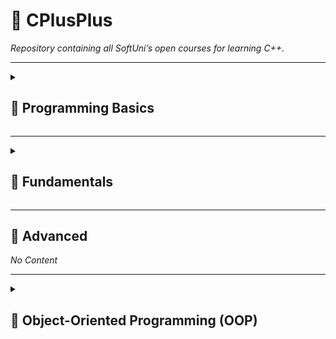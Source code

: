 # 🚀 CPlusPlus

*Repository containing all SoftUni’s open courses for learning C++.*

---

<details>
<summary><h2>🧩 Programming Basics</h2></summary>

<details>
<summary>01. First Steps In Coding</summary>

**Lecture:** ✅

<table>
  <tr>
    <th>Labs</th>
    <th>Exercises</th>
  </tr>
  <tr><td>❌ 01</td><td>❌ 01</td></tr>
  <tr><td>❌ 02</td><td>❌ 02</td></tr>
  <tr><td>❌ 03</td><td>❌ 03</td></tr>
  <tr><td>❌ 04</td><td>❌ 04</td></tr>
  <tr><td>❌ 05</td><td>❌ 05</td></tr>
  <tr><td>❌ 06</td><td>❌ 06</td></tr>
  <tr><td>❌ 07</td><td>❌ 07</td></tr>
  <tr><td>❌ 08</td><td>❌ 08</td></tr>
  <tr><td>❌ 09</td><td>❌ 09</td></tr>
</table>

</details>

<details>
<summary>02. Conditions</summary>

**Lecture:** ❌

<table>
  <tr>
    <th>Labs</th>
    <th>Exercises</th>
  </tr>
  <tr><td>❌ 01</td><td>❌ 01</td></tr>
  <tr><td>❌ 02</td><td>❌ 02</td></tr>
  <tr><td>❌ 03</td><td>❌ 03</td></tr>
  <tr><td>❌ 04</td><td>❌ 04</td></tr>
  <tr><td>❌ 05</td><td>❌ 05</td></tr>
  <tr><td>❌ 06</td><td>❌ 06</td></tr>
  <tr><td>❌ 07</td><td>❌ 07</td></tr>
  <tr><td></td><td>❌ 08</td></tr>
</table>

</details>

<details>
<summary>03. More Complex Conditions</summary>

**Lecture:** ❌

<table>
  <tr>
    <th>Labs</th>
    <th>Exercises</th>
  </tr>
  <tr><td>❌ 01</td><td>❌ 01</td></tr>
  <tr><td>❌ 02</td><td>❌ 02</td></tr>
  <tr><td>❌ 03</td><td>❌ 03</td></tr>
  <tr><td>❌ 04</td><td>❌ 04</td></tr>
  <tr><td>❌ 05</td><td>❌ 05</td></tr>
  <tr><td>❌ 06</td><td>❌ 06</td></tr>
  <tr><td>❌ 07</td><td>❌ 07</td></tr>
  <tr><td>❌ 08</td><td>❌ 08</td></tr>
  <tr><td>❌ 09</td><td>❌ 09</td></tr>
  <tr><td>❌ 10</td><td></td></tr>
  <tr><td>❌ 11</td><td></td></tr>
  <tr><td>❌ 12</td><td></td></tr>
</table>

</details>

<details>
<summary>04. For Loop</summary>

**Lecture:** ❌

<table>
  <tr>
    <th>Labs</th>
    <th>Exercises</th>
  </tr>
  <tr><td>❌ 01</td><td>❌ 01</td></tr>
  <tr><td>❌ 02</td><td>❌ 02</td></tr>
  <tr><td>❌ 03</td><td>❌ 03</td></tr>
  <tr><td>❌ 04</td><td>❌ 04</td></tr>
  <tr><td>❌ 05</td><td>❌ 05</td></tr>
  <tr><td>❌ 06</td><td>❌ 06</td></tr>
  <tr><td>❌ 07</td><td>❌ 07</td></tr>
  <tr><td>❌ 08</td><td>❌ 08</td></tr>
  <tr><td>❌ 09</td><td></td></tr>
  <tr><td>❌ 10</td><td></td></tr>
</table>

</details>

<details>
<summary>05. While Loop</summary>

**Lecture:** ❌

<table>
  <tr>
    <th>Labs</th>
    <th>Exercises</th>
  </tr>
  <tr><td>❌ 01</td><td>❌ 01</td></tr>
  <tr><td>❌ 02</td><td>❌ 02</td></tr>
  <tr><td>❌ 03</td><td>❌ 03</td></tr>
  <tr><td>❌ 04</td><td>❌ 04</td></tr>
  <tr><td>❌ 05</td><td>❌ 05</td></tr>
  <tr><td>❌ 06</td><td>❌ 06</td></tr>
  <tr><td>❌ 07</td><td>❌ 07</td></tr>
  <tr><td>❌ 08</td><td></td></tr>
</table>

</details>

<details>
<summary>06. Nested Loops</summary>

**Lecture:** ❌

<table>
  <tr>
    <th>Labs</th>
    <th>Exercises</th>
  </tr>
  <tr><td>❌ 01</td><td>❌ 01</td></tr>
  <tr><td>❌ 02</td><td>❌ 02</td></tr>
  <tr><td>❌ 03</td><td>❌ 03</td></tr>
  <tr><td>❌ 04</td><td>❌ 04</td></tr>
  <tr><td>❌ 05</td><td>❌ 05</td></tr>
  <tr><td>❌ 06</td><td>❌ 06</td></tr>
</table>

</details>

</details>

---

<details>
<summary><h2>🔷 Fundamentals</h2></summary>

_No Content_

</details>

---
<summary><h2>🧠 Advanced</h2></summary>

_No Content_

---

<details>
<summary><h2>🧱 Object-Oriented Programming (OOP)</h2></summary>

_No Content_

</details>
